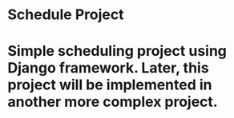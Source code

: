# Schedule Project
# Simple scheduling project using Django framework. Later, this project will be implemented in another more complex project.